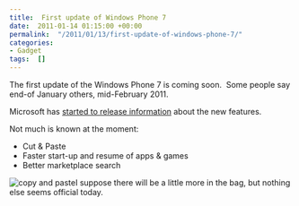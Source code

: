```yaml
---
title:  First update of Windows Phone 7
date:  2011-01-14 01:15:00 +00:00
permalink:  "/2011/01/13/first-update-of-windows-phone-7/"
categories:
- Gadget
tags:  []
---
```

<p>The first update of the Windows Phone 7 is coming soon.&#160; Some people say end-of January others, mid-February 2011.</p>  <p>Microsoft has <a href="http://www.microsoft.com/windowsphone/en-us/features/update-info.aspx">started to release information</a> about the new features.</p>  <p>Not much is known at the moment:</p>  <ul>   <li>Cut &amp; Paste</li>    <li>Faster start-up and resume of apps &amp; games</li>    <li>Better marketplace search</li> </ul>  <p><img style="display:inline;margin-left:0;margin-right:0;" alt="copy and paste" align="left" src="http://www.microsoft.com/global/windowsphone/en-us/PublishingImages/features/CnP_demo_email_screen.jpg" />I suppose there will be a little more in the bag, but nothing else seems official today.</p>